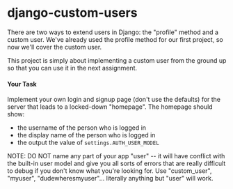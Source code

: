 # django-custom-users

There are two ways to extend users in Django: the "profile" method and a custom user. We've already used the profile method for our first project, so now we'll cover the custom user.

This project is simply about implementing a custom user from the ground up so that you can use it in the next assignment.

#### **Your Task**

Implement your own login and signup page (don't use the defaults) for the server that leads to a locked-down "homepage". The homepage should show:

*   the username <span>of the person who is logged in</span>
*   the display name of the person who is logged in
*   the output the value of `settings.AUTH_USER_MODEL`

NOTE: DO NOT name any part of your app "user" -- it will have conflict with the built-in user model and give you all sorts of errors that are really difficult to debug if you don't know what you're looking for. Use "custom_user", "myuser", "dudewheresmyuser"... literally anything but "user" will work.

